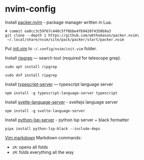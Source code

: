 # nvim-config

Install [packer.nvim](https://github.com/wbthomason/packer.nvim) - package manager written in Lua.
```console
# commit ea0cc3c59f67c440c5ff0bbe4fb9420f4350b9a3
git clone --depth 1 https://github.com/wbthomason/packer.nvim\
 ~/.local/share/nvim/site/pack/packer/start/packer.nvim
```

Put [init.vim](init.vim) to `~/.config/nvim/init.vim` folder.

Install [ripgrep](https://github.com/BurntSushi/ripgrep) — search tool (required for telescope grep).
```console
sudo apt install ripgrep
```
```console
sudo dnf install ripgrep
```

Install [typescript-server](https://github.com/typescript-language-server/typescript-language-server#installing) — typescript language server
```console
npm install -g typescript-language-server typescript
```

Install [svelte-language-server](https://www.npmjs.com/package/svelte-language-server) - sveltejs language server
```console
npm install -g svelte-language-server
```

Install [python-lsp-server](https://github.com/python-lsp/python-lsp-black) - python lsp server + black formatter
```console
pipx install python-lsp-black --include-deps
```

[Vim markdown](https://github.com/preservim/vim-markdown)
Markdown commands:
- `zR`: opens all folds
- `zM`: folds everything all the way
